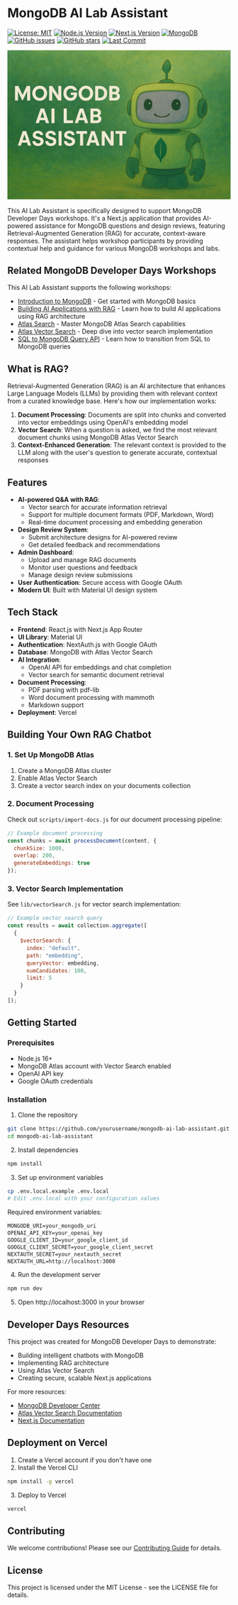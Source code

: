 # MongoDB AI Lab Assistant

[![License: MIT](https://img.shields.io/badge/License-MIT-yellow.svg)](https://opensource.org/licenses/MIT)
[![Node.js Version](https://img.shields.io/badge/node-%3E%3D16.0.0-brightgreen)](https://nodejs.org)
[![Next.js Version](https://img.shields.io/badge/next.js-14.1.0-black)](https://nextjs.org)
[![MongoDB](https://img.shields.io/badge/MongoDB-Atlas-green.svg)](https://www.mongodb.com/atlas)
[![GitHub issues](https://img.shields.io/github/issues/mongodb-developer/ai-lab-assistant-2)](https://github.com/mongodb-developer/ai-lab-assistant-2/issues)
[![GitHub stars](https://img.shields.io/github/stars/mongodb-developer/ai-lab-assistant-2)](https://github.com/mongodb-developer/ai-lab-assistant-2/stargazers)
[![Last Commit](https://img.shields.io/github/last-commit/mongodb-developer/ai-lab-assistant-2)](https://github.com/mongodb-developer/ai-lab-assistant-2/commits/main)

![AI LAB Assistant](/public/mascot-banner.png)

This AI Lab Assistant is specifically designed to support MongoDB Developer Days workshops. It's a Next.js application that provides AI-powered assistance for MongoDB questions and design reviews, featuring Retrieval-Augmented Generation (RAG) for accurate, context-aware responses. The assistant helps workshop participants by providing contextual help and guidance for various MongoDB workshops and labs.

## Related MongoDB Developer Days Workshops

This AI Lab Assistant supports the following workshops:

- [Introduction to MongoDB](https://mongodb-developer.github.io/intro-lab/) - Get started with MongoDB basics
- [Building AI Applications with RAG](https://mongodb-developer.github.io/ai-rag-lab/) - Learn how to build AI applications using RAG architecture
- [Atlas Search](https://mongodb-developer.github.io/search-lab/) - Master MongoDB Atlas Search capabilities
- [Atlas Vector Search](https://mongodb-developer.github.io/vector-search-lab/) - Deep dive into vector search implementation
- [SQL to MongoDB Query API](https://mongodb-developer.github.io/sql-to-query-api-lab) - Learn how to transition from SQL to MongoDB queries

## What is RAG?

Retrieval-Augmented Generation (RAG) is an AI architecture that enhances Large Language Models (LLMs) by providing them with relevant context from a curated knowledge base. Here's how our implementation works:

1. **Document Processing**: Documents are split into chunks and converted into vector embeddings using OpenAI's embedding model
2. **Vector Search**: When a question is asked, we find the most relevant document chunks using MongoDB Atlas Vector Search
3. **Context-Enhanced Generation**: The relevant context is provided to the LLM along with the user's question to generate accurate, contextual responses

## Features

- **AI-powered Q&A with RAG**:
  - Vector search for accurate information retrieval
  - Support for multiple document formats (PDF, Markdown, Word)
  - Real-time document processing and embedding generation
- **Design Review System**:
  - Submit architecture designs for AI-powered review
  - Get detailed feedback and recommendations
- **Admin Dashboard**:
  - Upload and manage RAG documents
  - Monitor user questions and feedback
  - Manage design review submissions
- **User Authentication**: Secure access with Google OAuth
- **Modern UI**: Built with Material UI design system

## Tech Stack

- **Frontend**: React.js with Next.js App Router
- **UI Library**: Material UI
- **Authentication**: NextAuth.js with Google OAuth
- **Database**: MongoDB with Atlas Vector Search
- **AI Integration**: 
  - OpenAI API for embeddings and chat completion
  - Vector search for semantic document retrieval
- **Document Processing**:
  - PDF parsing with pdf-lib
  - Word document processing with mammoth
  - Markdown support
- **Deployment**: Vercel

## Building Your Own RAG Chatbot

### 1. Set Up MongoDB Atlas

1. Create a MongoDB Atlas cluster
2. Enable Atlas Vector Search
3. Create a vector search index on your documents collection

### 2. Document Processing

Check out `scripts/import-docs.js` for our document processing pipeline:
```javascript
// Example document processing
const chunks = await processDocument(content, {
  chunkSize: 1000,
  overlap: 200,
  generateEmbeddings: true
});
```

### 3. Vector Search Implementation

See `lib/vectorSearch.js` for vector search implementation:
```javascript
// Example vector search query
const results = await collection.aggregate([
  {
    $vectorSearch: {
      index: "default",
      path: "embedding",
      queryVector: embedding,
      numCandidates: 100,
      limit: 5
    }
  }
]);
```

## Getting Started

### Prerequisites

- Node.js 16+
- MongoDB Atlas account with Vector Search enabled
- OpenAI API key
- Google OAuth credentials

### Installation

1. Clone the repository
```bash
git clone https://github.com/yourusername/mongodb-ai-lab-assistant.git
cd mongodb-ai-lab-assistant
```

2. Install dependencies
```bash
npm install
```

3. Set up environment variables
```bash
cp .env.local.example .env.local
# Edit .env.local with your configuration values
```

Required environment variables:
```
MONGODB_URI=your_mongodb_uri
OPENAI_API_KEY=your_openai_key
GOOGLE_CLIENT_ID=your_google_client_id
GOOGLE_CLIENT_SECRET=your_google_client_secret
NEXTAUTH_SECRET=your_nextauth_secret
NEXTAUTH_URL=http://localhost:3000
```

4. Run the development server
```bash
npm run dev
```

5. Open http://localhost:3000 in your browser

## Developer Days Resources

This project was created for MongoDB Developer Days to demonstrate:
- Building intelligent chatbots with MongoDB
- Implementing RAG architecture
- Using Atlas Vector Search
- Creating secure, scalable Next.js applications

For more resources:
- [MongoDB Developer Center](https://www.mongodb.com/developer/)
- [Atlas Vector Search Documentation](https://www.mongodb.com/docs/atlas/atlas-search/)
- [Next.js Documentation](https://nextjs.org/docs)

## Deployment on Vercel

1. Create a Vercel account if you don't have one
2. Install the Vercel CLI
```bash
npm install -g vercel
```

3. Deploy to Vercel
```bash
vercel
```

## Contributing

We welcome contributions! Please see our [Contributing Guide](CONTRIBUTING.md) for details.

## License

This project is licensed under the MIT License - see the LICENSE file for details.

